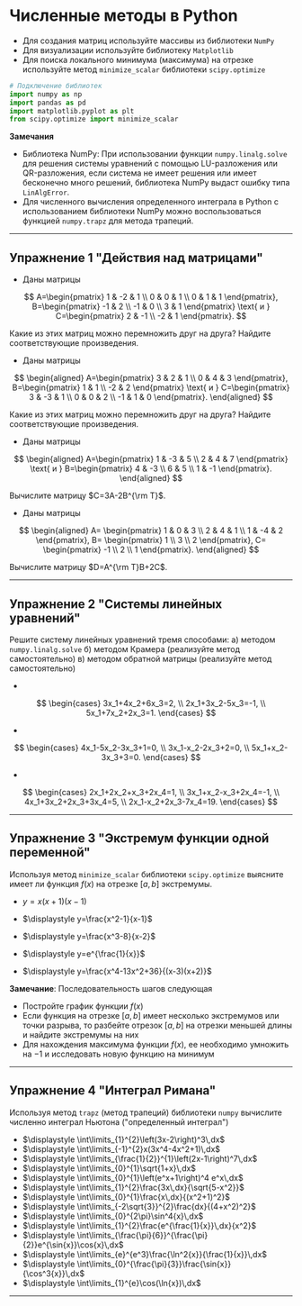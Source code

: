 # Численные методы в Python

* Для создания матриц используйте массивы из библиотеки `NumPy`
* Для визуализации используйте библиотеку `Matplotlib`
* Для поиска локального минимума (максимума) на отрезке используйте метод `minimize_scalar` библиотеки `scipy.optimize`

```python
# Подключение библиотек
import numpy as np
import pandas as pd
import matplotlib.pyplot as plt
from scipy.optimize import minimize_scalar
```

__Замечания__

* Библиотека NumPy: При использовании функции `numpy.linalg.solve` для решения системы уравнений с помощью LU-разложения или QR-разложения, если система не имеет решения или имеет бесконечно много решений, библиотека NumPy выдаст ошибку типа `LinAlgError`.
* Для численного вычисления определенного интеграла в Python с использованием библиотеки NumPy можно воспользоваться функцией `numpy.trapz` для метода трапеций.

---

## Упражнение 1 "Действия над матрицами"

* Даны матрицы 

$$
A=\begin{pmatrix}
1 & -2 & 1 \\
0 & 0 & 1 \\
0 & 1 & 1
\end{pmatrix},  
B=\begin{pmatrix}
-1 & 2 \\
-1 & 0 \\
3 & 1
\end{pmatrix} \text{ и } C=\begin{pmatrix}
2 & -1 \\
-2 & 1
\end{pmatrix}.
$$ 

Какие из этих матриц можно перемножить друг на друга?
Найдите соответствующие произведения.

* Даны матрицы  

$$
\begin{aligned}
A=\begin{pmatrix}
3 & 2 & 1 \\
0 & 4 & 3
\end{pmatrix}, 
B=\begin{pmatrix}
1 & 1 \\
-2 & 2 
\end{pmatrix} \text{ и } C=\begin{pmatrix}
3 & -3 & 1 \\
0 & 0 & 2 \\
-1 & 1 & 0
\end{pmatrix}.
\end{aligned}
$$ 

Какие из этих матриц можно перемножить друг на друга?
Найдите соответствующие произведения.

* Даны матрицы 

$$
\begin{aligned}
A=\begin{pmatrix}
1 & -3 & 5 \\ 
2 & 4 & 7
\end{pmatrix} \text{ и } B=\begin{pmatrix}
4 & -3 \\
6 & 5 \\ 
1 & -1
\end{pmatrix}.
\end{aligned}
$$ 

Вычислите матрицу $C=3A-2B^{\rm T}$.

* Даны матрицы 

$$
\begin{aligned}
A=
\begin{pmatrix}
1 & 0 & 3 \\ 
2 & 4 & 1 \\
1 & -4 & 2
\end{pmatrix}, 
B=
\begin{pmatrix}
1 \\
3 \\ 
2 
\end{pmatrix}, 
C=
\begin{pmatrix}
-1 \\
2 \\ 
1 
\end{pmatrix}.
\end{aligned}
$$ 

Вычислите матрицу $D=A^{\rm T}B+2C$.

---

## Упражнение 2 "Системы линейных уравнений"

Решите систему линейных уравнений тремя способами: 
а) методом `numpy.linalg.solve`
б) методом Крамера (реализуйте метод самостоятельно)
в) методом обратной матрицы (реализуйте метод самостоятельно)

* 
$$
\begin{cases}
 3x_1+4x_2+6x_3=2, \\
 2x_1+3x_2-5x_3=-1, \\
 5x_1+7x_2+2x_3=1.
\end{cases}
$$

* 
$$
\begin{cases}
 4x_1-5x_2-3x_3+1=0, \\
 3x_1-x_2-2x_3+2=0, \\
 5x_1+x_2-3x_3+3=0.
\end{cases}
$$

* 
$$
\begin{cases}
  2x_1+2x_2+x_3+2x_4=1, \\
  3x_1+x_2-x_3+2x_4=-1,  \\
  4x_1+3x_2+2x_3+3x_4=5,  \\
  2x_1-x_2+2x_3-7x_4=19.
\end{cases}
$$

---

## Упражнение 3 "Экстремум функции одной переменной"

Используя метод `minimize_scalar` библиотеки `scipy.optimize` выясните имеет ли функция $f(x)$ на отрезке $[a, b]$ экстремумы.

* $\displaystyle y=x(x+1)(x-1)$
* $\displaystyle y=\frac{x^2-1}{x-1}$
* $\displaystyle y=\frac{x^3-8}{x-2}$

* $\displaystyle y=e^{\frac{1}{x}}$
* $\displaystyle y=\frac{x^4-13x^2+36}{(x-3)(x+2)}$


__Замечание__: Последовательность шагов следующая
* Постройте график функции $f(x)$ 
* Если функция на отрезке $[a, b]$ имеет несколько экстремумов или точки разрыва, то разбейте отрезок $[a, b]$ на отрезки меньшей длины и найдите экстремумы на них
* Для нахождения максимума функции $f(x)$, ее необходимо умножить на $-1$ и исследовать новую функцию на минимум

---

## Упражнение 4 "Интеграл Римана"

Используя метод `trapz` (метод трапеций) библиотеки `numpy` вычислите численно интеграл Ньютона ("определенный интеграл")
* $\displaystyle \int\limits_{1}^{2}\left(3x-2\right)^3\,dx$
* $\displaystyle \int\limits_{-1}^{2}x(3x^4-4x^2+1)\,dx$
* $\displaystyle \int\limits_{\frac{1}{2}}^{1}\left(2x-1\right)^7\,dx$
* $\displaystyle \int\limits_{0}^{1}\sqrt{1+x}\,dx$
* $\displaystyle \int\limits_{0}^{1}\left(e^x+1\right)^4  e^x\,dx$
* $\displaystyle \int\limits_{1}^{2}\frac{3x\,dx}{\sqrt{5-x^2}}$
* $\displaystyle \int\limits_{0}^{1}\frac{x\,dx}{(x^2+1)^2}$
* $\displaystyle \int\limits_{-2\sqrt{3}}^{2}\frac{dx}{(4+x^2)^2}$
* $\displaystyle \int\limits_{0}^{2\pi}\sin^4{x}\,dx$
* $\displaystyle \int\limits_{1}^{2}\frac{e^{\frac{1}{x}}\,dx}{x^2}$
* $\displaystyle \int\limits_{\frac{\pi}{6}}^{\frac{\pi}{2}}e^{\sin{x}}\cos{x}\,dx$
* $\displaystyle \int\limits_{e}^{e^3}\frac{\ln^2{x}}{\frac{1}{x}}\,dx$
* $\displaystyle \int\limits_{0}^{\frac{\pi}{3}}\frac{\sin{x}}{\cos^3{x}}\,dx$
* $\displaystyle \int\limits_{1}^{e}\cos(\ln{x})\,dx$

---